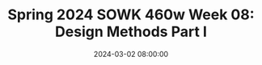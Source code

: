 ---
layout: single_presentation
name: spring-2024-sowk-460w-week-08-design-methods-part-i.md
title: "Spring 2024 SOWK 460w Week 08: Design Methods Part I"
date:  2024-03-02 08:00:00
presentation_id: aLQa4c
permalink: /presentations/aLQa4c/
redirect_from:
  - /presentations/aLQa4c/spring-2024-sowk-460w-week-08-design-methods-part-i
slides: 
  - slide_name: deck-12332-large-0.jpeg
    slide_text: >
      <p>DESIGN METHODS PART I Jacob Campbell, Ph.D. LICSW at Heritage University SOWK 460w Spring 2024
      Types of group designs</p>
      
  - slide_name: deck-12332-large-1.jpeg
    slide_text: >
      <p>AGENDA ➤
      Developing your research question
      ➤
      Peer Review Logic Models
      ➤
      Key components for evaluation methods
      ➤
      Threats to validity
      ➤
      Types of group designs
      Jacob Campbell, Ph.D. LICSW at Heritage University
      SOWK 460w Spring 2024</p>
      
  - slide_name: deck-12332-large-2.jpeg
    slide_text: >
      <p>RESEARCH QUESTION
      What do you want to know?
      Jacob Campbell, Ph.D. LICSW at Heritage University
      SOWK 460w Spring 2024</p>
      
  - slide_name: deck-12332-large-3.jpeg
    slide_text: >
      <p>1
      Identify Evaluation Question
      4 2
      Conceptualize Question
      3
      Operationalize Question
      5 Pick and Define Method
      Select Sample
      Goal Today
      DEVELOPING A RESEARCH QUESTION
      You should have an overarching question you are trying to reach with your evaluation. You should also have 3 to 5 speci c questions your evaluation is trying to answer
      First Five Steps in a Program Evaluation (Kapp &amp; Anderson, 2010)
      fi
      Jacob Campbell, Ph.D. LICSW at Heritage University
      SOWK 460w Spring 2024</p>
      
  - slide_name: deck-12332-large-4.jpeg
    slide_text: >
      <p>DEVELOPING A RESEARCH QUESTION
      To Help You Develop Your Question Consider:
      Step
      1
      What is your topic? i.e., burnout, how transitions happen, gaps in services, etc. What is the context or location of your research? i.e. DSHS, Domestic Violence, etc. What do you want to achieve? i.e. to discover, to describe, to change, to explore to explain, etc. What is the nature of your question? i.e., a what, where, how, when, or why question? Are there potential relationships you want to explore? i.e., impacts, increases, decreases, relationships, correlations, causes, etc.
      Jacob Campbell, Ph.D. LICSW at Heritage University
      (O’Leary, 2018)
      SOWK 460w Spring 2024</p>
      
  - slide_name: deck-12332-large-5.jpeg
    slide_text: >
      <p>DEVELOPING A RESEARCH QUESTION Potential Question 1
      To Help You Develop Your Question Consider:
      2
      Potential Question 2
      Topic:
      Topic:
      Context:
      Context:
      Goal:
      Goal:
      Nature of Question:
      Nature of Question:
      Relationships:
      Relationships:
      Question:
      Question:
      Jacob Campbell, Ph.D. LICSW at Heritage University
      Step
      (O’Leary, 2018)
      SOWK 460w Spring 2024</p>
      
  - slide_name: deck-12332-large-6.jpeg
    slide_text: >
      <p>Jacob Campbell, Ph.D. LICSW at Heritage University
      (O’Leary, 2018)
      SOWK 460w Spring 2024</p>
      
  - slide_name: deck-12332-large-7.jpeg
    slide_text: >
      <p>DEVELOPING A RESEARCH QUESTION
      To Help You Develop Your Question Consider:
      Step
      3
      DRAFT A QUESTION… Jacob Campbell, Ph.D. LICSW at Heritage University
      (O’Leary, 2018)
      SOWK 460w Spring 2024</p>
      
  - slide_name: deck-12332-large-8.jpeg
    slide_text: >
      <p>DEVELOPING A RESEARCH QUESTION
      To Help You Develop Your Question Consider:
      Step
      4</p>
      <ol>
      <li>Rewrite your question and circle terms that could be ambiguous. 2. Go through and clarify those terms. 3. Then, redraft your question, bringing more clarity and description
      Jacob Campbell, Ph.D. LICSW at Heritage University
      (O’Leary, 2018)
      SOWK 460w Spring 2024</li>
      </ol>
      
  - slide_name: deck-12332-large-9.jpeg
    slide_text: >
      <p>LOGIC MODEL
      Overview of Program
      Jacob Campbell, Ph.D. LICSW at Heritage University
      SOWK 460w Spring 2024</p>
      
  - slide_name: deck-12332-large-10.jpeg
    slide_text: >
      <p>􀆿
      complete one as a group
      Seniors fall prevention
      select
      INTERACTIVE LOGIC MODEL PUZZLES
      Youth smoking cessation Teen parenting Community crime prevention
      https://communitysolutions.ca/web/free-resources-menu-version/
      EVALUATION RESOURCES Jacob Campbell, Ph.D. LICSW at Heritage University
      SOWK 460w Spring 2024</p>
      
  - slide_name: deck-12332-large-11.jpeg
    slide_text: >
      <p>CONSIDER Logic Model Rubric for SOWK 460w
      PEER REVIEW LOGIC MODEL
      Submit notes in the MyHeritage Forum Jacob Campbell, Ph.D. LICSW at Heritage University
      SOWK 460w Spring 2024
      Description
      Initial
      Emerging
      Developed
      Highly Developed
      Visual/Clarity
      Unable to identify the components.
      Able to identify 3 of the components.
      Able to identify 4 of the components.
      Able to identify all of the components. The chart is easy to read and visually appealing.
      Resources
      No identification of resources.
      Limited or unclear identification of resources.
      The majority of resources were identified.
      Complete understanding of resources identified.
      Staff Activities
      Minimal to no description of staff services provided by the agency.
      Seldom description of the staff services provided by the agency.
      Partial description of most of the staff services provided by the agency.
      A clear description of all staff services provided by the agency.
      Program Processes
      Minimal to no description of the intended service(s) of the agency.
      Seldom a description of half of the intended service(s) of the agency.
      Partial description of most of the intended service(s) of the agency.
      Clear description of the intended service(s) of the agency.
      Short-Term Outcomes
      Limited or no data collected. Brief and unclear statements.
      Some data was collected, but it is very brief with little detail.
      Defines the expected change in the program.
      Specifies the target audience, timeframe, and desired level of change.
      Immediate Term Outcomes
      Did not develop data collection or incomplete.
      It shows some connection to activities but needs clarification.
      Explains how the changes were implemented to the program’s goals.
      Identifies relevant data collection methods to track the progress of program evaluation.
      Long-Term Outcomes
      Vague or no data and outcomes identified.
      The outcome has been identified but it is brief and unclear. The data is somewhat relevant to the outcome.
      Describes new implementations and long-term outcome goals. Minor additions are needed to develop the logic model’s longterm outcomes
      Implementations and Long-term outcomes are identified and specified in depth under each category based on program needed change(s) at the agency.</p>
      
  - slide_name: deck-12332-large-12.jpeg
    slide_text: >
      <p>EVALUATION DESIGN
      Method for Collecting Data
      Jacob Campbell, Ph.D. LICSW at Heritage University
      SOWK 460w Spring 2024</p>
      
  - slide_name: deck-12332-large-13.jpeg
    slide_text: >
      <p>SOURCES OF INFORMATION ➤
      Questionnaires, surveys, checklists
      ➤
      Interviews
      ➤
      Observations
      ➤
      Focus groups
      ➤
      Existing data (systematically gathered data, case les, treatment documentation, etc.)
      ➤
      Controlled experiments
      SOWK 460w Spring 2024 fi
      Jacob Campbell, Ph.D. LICSW at Heritage University</p>
      
  - slide_name: deck-12332-large-14.jpeg
    slide_text: >
      <p>Many of you are planning on using a survey as a part of your program evaluation. Working in your groups, spend time reviewing the CDC’s Tip Sheet and talking about potential questions.
      COMMON PITFALLS IN SURVEY QUESTIONS Doublebarreled questions Introducing bias Balanced question and response Negative items
      SURVEY QUESTIONS
      https://www.cdc.gov/dhdsp/docs/constructing_survey_questions_tip_sheet.pdf Jacob Campbell, Ph.D. LICSW at Heritage University
      SOWK 460w Spring 2024</p>
      
  - slide_name: deck-12332-large-15.jpeg
    slide_text: >
      <p>Qualitative Designs and Applications
      Consumer Satisfaction 4 out of 5 Stars
      COMING LATER THIS SEMESTER…
      OTHER DESIGN CHOICES Jacob Campbell, Ph.D. LICSW at Heritage University
      SOWK 460w Spring 2024</p>
      
  - slide_name: deck-12332-large-16.jpeg
    slide_text: >
      <p>(Kapp &amp; Anderson, 2010)
      METHODS FOR EVALUATION
      Jacob Campbell, Ph.D. LICSW at Heritage University
      ➤
      Sample selection
      ➤
      Data collection
      ➤
      Analysis
      ➤
      Reporting
      SOWK 460w Spring 2024</p>
      
  - slide_name: deck-12332-large-17.jpeg
    slide_text: >
      <p>75%
      25%
      25%
      75%
      100%
      SAMPLING Jacob Campbell, Ph.D. LICSW at Heritage University
      SOWK 460w Spring 2024</p>
      
  - slide_name: deck-12332-large-18.jpeg
    slide_text: >
      <p>VALIDITY
      How to Address Internal Validity
      Photo by Jen Theodore on Unsplash
      Jacob Campbell, Ph.D. LICSW at Heritage University
      SOWK 460w Spring 2024</p>
      
  - slide_name: deck-12332-large-19.jpeg
    slide_text: >
      <p>CLASSIC THREATS
      (Kapp &amp; Anderson, 2010)
      to internal validity
      Testing
      History
      Jacob Campbell, Ph.D. LICSW at Heritage University
      Instrumentation
      Maturation and time
      Statistical regression
      SOWK 460w Spring 2024</p>
      
  - slide_name: deck-12332-large-20.jpeg
    slide_text: >
      <p>CLASSIC THREATS
      (Kapp &amp; Anderson, 2010)
      tio n
      to internal validity De s Co ign nt am ina
      Experimental Mortality and Attrition
      A Selection Bias
      Ambiguity About Direction of Casal In uences
      ff
      fl
      Jacob Campbell, Ph.D. LICSW at Heritage University
      B Di usion or Imitation of Treatments
      SOWK 460w Spring 2024</p>
      
  - slide_name: deck-12332-large-21.jpeg
    slide_text: >
      <p>CLASSIC THREATS
      (Kapp &amp; Anderson, 2010)
      to internal validity
      A
      Jacob Campbell, Ph.D. LICSW at Heritage University
      B
      Interaction Effects
      SOWK 460w Spring 2024</p>
      
  - slide_name: deck-12332-large-22.jpeg
    slide_text: >
      <p>COMPONENTS OF DESIGN
      (Kapp &amp; Anderson, 2010)
      what should be included in general ➤
      Defining and describing the intervention or
      ➤
      program elements to be evaluated ➤
      Establishing the time order of the
      independent and dependent variables ➤
      Controlling for rival hypotheses
      ➤
      Using at least one control group
      ➤
      Assigning the person who are subjects in a
      independent variable ➤
      Establishing the relationship between the
      Manipulating the independent variable
      random manner
      Jacob Campbell, Ph.D. LICSW at Heritage University
      SOWK 460w Spring 2024</p>
      
  - slide_name: deck-12332-large-23.jpeg
    slide_text: >
      <p>PRE-TEST / POST-TEST
      Design Methods Activity
      Before Intervention
      After Intervention Intervention
      Working in small groups, what would you create as a pre-test / post-test Jacob Campbell, Ph.D. LICSW at Heritage University
      SOWK 460w Spring 2024</p>
      
  - slide_name: deck-12332-large-24.jpeg
    slide_text: >
      <p>➤
      Case study approach
      ➤
      One group post-test design
      ➤
      One-group pre-test and post-test
      ➤
      Post-test only with nonequivalent groups
      ➤
      Experimental design
      ➤
      Matched comparison groups
      TYPES OF GROUP DESIGNS what should be included in general Jacob Campbell, Ph.D. LICSW at Heritage University
      (Kapp &amp; Anderson, 2010)
      SOWK 460w Spring 2024</p>
      
  - slide_name: deck-12332-large-25.jpeg
    slide_text: >
      <p>TYPES OF GROUP DESIGNS planning in your groups ➤
      Are you going to use a group design for your program evaluation or what method will you be using?
      ➤
      What type of group design method are you going to use?
      ➤
      What are the challenges that you think you will encounter
      Jacob Campbell, Ph.D. LICSW at Heritage University
      SOWK 460w Spring 2024</p>
      
  - slide_name: deck-12332-large-26.jpeg
    slide_text: >
      <p>DESCRIPTION The group in which an intervention has been introduced is the focus of the study. It will chronicle the progress and process of the group, describing the changes (or lack of change) after the introduction of the intervention.
      STRENGTHS ➤ ➤
      ➤
      LIMITATIONS
      Detailed exploration
      ➤
      No comparison group
      Ability to understand complexity
      ➤
      Case may not have same qualities as sample
      Rich narrative
      ➤
      Di cult to weigh elements of narrative
      CASE STUDY APPROACH ffi
      Jacob Campbell, Ph.D. LICSW at Heritage University
      (Kapp &amp; Anderson, 2010)
      SOWK 460w Spring 2024</p>
      
  - slide_name: deck-12332-large-27.jpeg
    slide_text: >
      <p>DESCRIPTION This design involves the implementation of an intervention with a group of people whom that intervention with a group of people for whom that intervention was designed, and then the administration of a simple test or other measurement to ascertain the results of that intervention. This can be described as an A-B design, with A being the pre-intervention status and B representing the post-intervention status
      STRENGTHS ➤
      Design is simple and practical
      ➤
      Intervention is intended to increase positive outcome
      ➤
      Intervention delivered and measured
      LIMITATIONS
      There are concerns about the validity of the ndings, the validity of the measurement instrument, and consequently, the inability to present the e ectiveness of the intervention with a high degree of con dence
      ONE GROUP POST-TEST ONLY DESIGN fi
      fi
      ff
      Jacob Campbell, Ph.D. LICSW at Heritage University
      (Kapp &amp; Anderson, 2010)
      SOWK 460w Spring 2024</p>
      
  - slide_name: deck-12332-large-28.jpeg
    slide_text: >
      <p>DESCRIPTION
      A target group is assessed prior to the intervention and after the intervention they are assessed again using the same measurement tool. It is designed to measure the change that was presumably caused by the intervention.
      STRENGTHS ➤
      ➤
      LIMITATIONS
      Can show comparison between before and after the intervention
      ➤
      Threats to internal validity
      ➤
      Historical considerations
      Progress is likely attributable in part to the intervention
      ➤
      Maturation
      ➤
      Testing and instrumentation
      ONE-GROUP PRE-TEST &amp; POST-TEST DESIGN Jacob Campbell, Ph.D. LICSW at Heritage University
      (Kapp &amp; Anderson, 2010)
      SOWK 460w Spring 2024</p>
      
  - slide_name: deck-12332-large-29.jpeg
    slide_text: >
      <p>DESCRIPTION
      The post-test only aspect of this design means that the impact of the intervention is only delivered after the intervention. The experience and success of other clients also served by the agency, who have not received the intervention is also measured.
      STRENGTHS
      LIMITATIONS
      Simplicity of the post-test-only design combined with a simple, accessible method for comparison
      Concerns abut the ability to compare nonequivalent groups and the lack of randomization mean that strong questions about the validity persist.
      POST-TEST ONLY DESIGN WITH NONEQUIVALENT GROUPS Jacob Campbell, Ph.D. LICSW at Heritage University
      (Kapp &amp; Anderson, 2010)
      SOWK 460w Spring 2024</p>
      
  - slide_name: deck-12332-large-30.jpeg
    slide_text: >
      <p>DESCRIPTION
      The persons to be studied are randomly assigned to two groups. One group is administered the intervention, and the other group is not administered the intervention. The condition and status of both groups (e.g., experimental group and control) are measured.
      STRENGTHS
      LIMITATIONS
      ➤
      Allows ability to control threats to internal validity
      ➤
      Presents a higher degree of con dence in the results of the evaluation and e ectiveness of the intervention
      ➤
      The cost and e ort to create this type of experimental design is higher than others
      ➤
      Ethical concerns association with withholding treatment
      EXPERIMENTAL DESIGN ff
      ff
      fi
      Jacob Campbell, Ph.D. LICSW at Heritage University
      (Kapp &amp; Anderson, 2010)
      SOWK 460w Spring 2024</p>
      
  - slide_name: deck-12332-large-31.jpeg
    slide_text: >
      <p>DESCRIPTION
      Control group not selected by randomly withholding the intervention
      STRENGTHS ➤
      May not present the dilemmas posed by an experimental design
      ➤
      Is more compatible with ongoing service delivery
      ➤
      O ers some degree of rigor as it attempts to answer the questions as to the e ect of experiencing the bene ts of the information
      LIMITATIONS Potentially challenging to identify comparison groups
      EXPERIMENTAL DESIGN: COMPARISON GROUPS ff
      fi
      ff
      Jacob Campbell, Ph.D. LICSW at Heritage University
      (Kapp &amp; Anderson, 2010)
      SOWK 460w Spring 2024</p>
      
  - slide_name: deck-12332-large-32.jpeg
    slide_text: >
      <p>GROUP WORK PLAN
      Check in
      Jacob Campbell, Ph.D. LICSW at Heritage University
      SOWK 460w Spring 2024</p>
      
presentation_description: >
  <p>During week eight, we will look at potential design methods for your program evaluation. This discussion must start with some work to identify your research questions. We are going to spend some time doing a peer review of your logic models. We will also discuss data sources and some critical components of evaluations. We can also consider the threats to validity to develop a more robust and more valid evaluation. Finally, we will review some examples of group design methods that could be used. The agenda is as follows:</p>
  <ul>
  <li>Developing your research question</li>
  <li>Peer Review Logic Models</li>
  <li>Key components for evaluation methods</li>
  <li>Threats to validity</li>
  <li>Types of group designs</li>
  </ul>
  
downloadable_slides: deck-12332.pdf
slides_count: 33
header:
  teaser: deck-12332-thumb-0.jpeg
presentation_video:
location: "Heritage University"
tags:
  - Heritage University
  - BASW Program
  - SOWK 460w
---